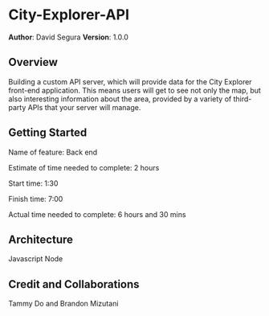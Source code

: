 # City-Explorer-API

**Author**: David Segura
**Version**: 1.0.0 

## Overview

Building a custom API server, which will provide data for the City Explorer front-end application. This means users will get to see not only the map, but also interesting information about the area, provided by a variety of third-party APIs that your server will manage.


## Getting Started

Name of feature: Back end

Estimate of time needed to complete: 2 hours

Start time: 1:30

Finish time: 7:00

Actual time needed to complete: 6 hours and 30 mins

## Architecture

Javascript
Node

## Credit and Collaborations

Tammy Do and Brandon Mizutani

